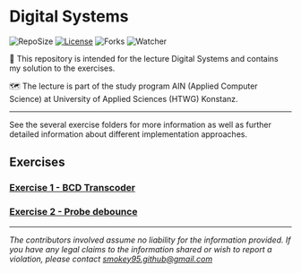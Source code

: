 # Digital Systems

![RepoSize](https://img.shields.io/github/repo-size/Smokey95/AIN_Digital_Systems)
[![License](https://img.shields.io/github/license/Smokey95/AIN_Digital_Systems)](https://cdn130.picsart.com/272563229032201.jpg?r1024x1024)
![Forks](https://img.shields.io/github/forks/Smokey95/AIN_Digital_Systems?color=green&style=social)
![Watcher](https://img.shields.io/github/watchers/Smokey95/AIN_Digital_Systems?style=social)

📄 This repository is intended for the lecture Digital Systems and contains my solution to the exercises.

🗺️ The lecture is part of the study program AIN (Applied Computer Science) at University of Applied Sciences (HTWG) Konstanz.

---

See the several exercise folders for more information as well as further detailed information about different implementation approaches.

## Exercises

### [Exercise 1 - BCD Transcoder](/01-Aufgabe/)
### [Exercise 2 - Probe debounce](/02-Aufgabe/)

---

*The contributors involved assume no liability for the information provided. If you have any legal claims to the information shared or wish to report a violation, please contact smokey95.github@gmail.com*